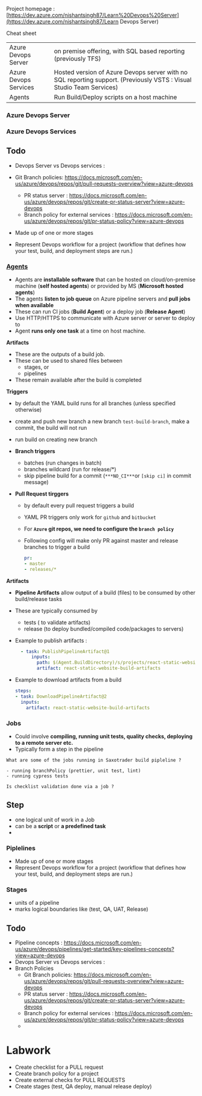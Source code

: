

Project homepage :[https://dev.azure.com/nishantsingh87/Learn%20Devops%20Server](https://dev.azure.com/nishantsingh87/Learn Devops Server)

Cheat sheet

|                       |                                                              |
| --------------------- | ------------------------------------------------------------ |
| Azure Devops Server   | on premise offering, with SQL based reporting (previously TFS) |
| Azure Devops Services | Hosted version of Azure Devops server with no SQL reporting support. (Previously VSTS : Visual Studio Team Services) |
| Agents                | Run Build/Deploy scripts on a host machine                   |



### Azure Devops Server

### Azure Devops Services



## Todo 

- Devops Server vs Devops services : 

- Git Branch policies: https://docs.microsoft.com/en-us/azure/devops/repos/git/pull-requests-overview?view=azure-devops
  - PR status server : https://docs.microsoft.com/en-us/azure/devops/repos/git/create-pr-status-server?view=azure-devops
  - Branch policy for external services : https://docs.microsoft.com/en-us/azure/devops/repos/git/pr-status-policy?view=azure-devops
  
    

- Made up of one or more stages
- Represent Devops workflow for a project (workflow that defines how your test, build, and deployment steps are run.)

### [Agents](00-intro-to-agents.md)

- Agents are **installable software** that can be hosted on cloud/on-premise machine (**self hosted agents**) or provided by MS (**Microsoft hosted agents**)
- The agents **listen to job queue** on Azure pipeline servers and **pull jobs when available**
- These can run CI jobs (**Build Agent**) or a deploy job (**Release Agent**)
- Use HTTP/HTTPS to communicate with Azure server or server to deploy to 
- Agent **runs only one task** at a time on host machine.



**Artifacts**

- These are the outputs of a build job.
- These can be used to shared files between
  - stages, or
  - pipelines
- These remain available after the build is completed



**Triggers**

- by default the YAML build runs for all branches (unless specified otherwise)

- create and push new branch a new branch `test-build-branch`, make a commit, the build will not run

- run build on creating new branch

- **Branch triggers**

  - batches (run changes in batch)
  - branches wildcard (run for release/*)
  - skip pipeline build for a commit (`***NO_CI***`or `[skip ci]` in commit message)

- **Pull Request tirggers**

  - by default every pull request triggers a build

  - YAML PR triggers only work for `github` and `bitbucket`

  - For **`Azure` git repos, we need to configure the `branch policy`**

  - Following config will make only PR against master and release branches to trigger a build

    ```yaml
    pr:
    - master
    - releases/*
    ```



**Artifacts**

- **Pipeline Artifacts** allow output of a build (files) to be consumed by other build/release tasks

- These are typically consumed by 

  - tests ( to validate artifacts)
  - release (to deploy bundled/compiled code/packages to servers)

- Example to publish artifacts :

  ```yaml
    - task: PublishPipelineArtifact@1
        inputs:
          path: $(Agent.BuildDirectory)/s/projects/react-static-website/build
          artifact: react-static-website-build-artifacts
  ```

- Example to download artifacts from a build

  ```yaml
  steps:
  - task: DownloadPipelineArtifact@2
    inputs:
      artifact: react-static-website-build-artifacts
  ```

  



### Jobs

- Could involve **compiling, running unit tests, quality checks, deploying to a remote server etc.**
- Typically form a step in the pipeline

```
What are some of the jobs running in Saxotrader build pipleline ?

- running branchPolicy (prettier, unit test, lint)
- running cypress tests

Is checklist validation done via a job ?
```



## Step

- one logical unit of work in a Job
- can be a **script** or **a predefined task**
- 

### Piplelines

- Made up of one or more stages
- Represent Devops workflow for a project (workflow that defines how your test, build, and deployment steps are run.)



### Stages

- units of a pipeline
- marks logical boundaries like (test, QA, UAT, Release)





## Todo 

- Pipeline concepts : https://docs.microsoft.com/en-us/azure/devops/pipelines/get-started/key-pipelines-concepts?view=azure-devops
- Devops Server vs Devops services : 
- Branch Policies
  - Git Branch policies: https://docs.microsoft.com/en-us/azure/devops/repos/git/pull-requests-overview?view=azure-devops
  - PR status server : https://docs.microsoft.com/en-us/azure/devops/repos/git/create-pr-status-server?view=azure-devops
  - Branch policy for external services : https://docs.microsoft.com/en-us/azure/devops/repos/git/pr-status-policy?view=azure-devops
  - 



# Labwork 

- Create checklist for a PULL request
- Create branch policy for a project
- Create external checks for PULL REQUESTS 
- Create stages (test, QA deploy, manual release deploy)

